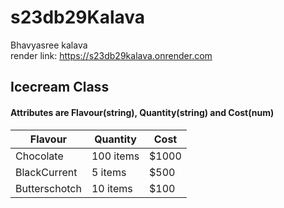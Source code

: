 # s23db29Kalava
Bhavyasree kalava <br>
render link: https://s23db29kalava.onrender.com

## Icecream Class

#### Attributes are Flavour(string), Quantity(string) and Cost(num)

| Flavour        | Quantity | Cost   |
|----------------|----------|--------|
| Chocolate      | 100 items| $1000  |
| BlackCurrent   | 5 items  | $500   |
| Butterschotch  | 10 items | $100   |